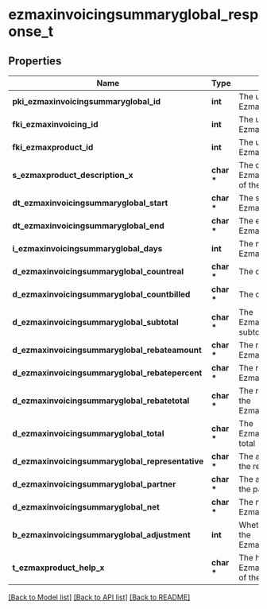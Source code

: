 # ezmaxinvoicingsummaryglobal_response_t

## Properties
Name | Type | Description | Notes
------------ | ------------- | ------------- | -------------
**pki_ezmaxinvoicingsummaryglobal_id** | **int** | The unique ID of the Ezmaxinvoicingsummaryglobal | [optional] 
**fki_ezmaxinvoicing_id** | **int** | The unique ID of the Ezmaxinvoicing | [optional] 
**fki_ezmaxproduct_id** | **int** | The unique ID of the Ezmaxproduct | 
**s_ezmaxproduct_description_x** | **char \*** | The description of the Ezmaxproduct in the language of the requester | 
**dt_ezmaxinvoicingsummaryglobal_start** | **char \*** | The start date for the Ezmaxinvoicingsummaryglobal | 
**dt_ezmaxinvoicingsummaryglobal_end** | **char \*** | The end date for the Ezmaxinvoicingsummaryglobal | 
**i_ezmaxinvoicingsummaryglobal_days** | **int** | The number of days for the Ezmaxinvoicingsummaryglobal | 
**d_ezmaxinvoicingsummaryglobal_countreal** | **char \*** | The count item calculated | 
**d_ezmaxinvoicingsummaryglobal_countbilled** | **char \*** | The count item billed | 
**d_ezmaxinvoicingsummaryglobal_subtotal** | **char \*** | The Ezmaxinvoicingsummaryglobal subtotal | 
**d_ezmaxinvoicingsummaryglobal_rebateamount** | **char \*** | The rebate amount for the Ezmaxinvoicingsummaryglobal | 
**d_ezmaxinvoicingsummaryglobal_rebatepercent** | **char \*** | The rebate percentage of the Ezmaxinvoicingsummaryglobal | 
**d_ezmaxinvoicingsummaryglobal_rebatetotal** | **char \*** | The rebate amount total for the Ezmaxinvoicingsummaryglobal | 
**d_ezmaxinvoicingsummaryglobal_total** | **char \*** | The Ezmaxinvoicingsummaryglobal total | 
**d_ezmaxinvoicingsummaryglobal_representative** | **char \*** | The amount of commission for the representative | [optional] 
**d_ezmaxinvoicingsummaryglobal_partner** | **char \*** | The amount of commission for the partner | [optional] 
**d_ezmaxinvoicingsummaryglobal_net** | **char \*** | The net amount of the Ezmaxinvoicingsummaryglobal | [optional] 
**b_ezmaxinvoicingsummaryglobal_adjustment** | **int** | Whether it is adjustment for the Ezmaxinvoicingsummaryglobal | 
**t_ezmaxproduct_help_x** | **char \*** | The help message of the Ezmaxproduct in the language of the requester | 

[[Back to Model list]](../README.md#documentation-for-models) [[Back to API list]](../README.md#documentation-for-api-endpoints) [[Back to README]](../README.md)


